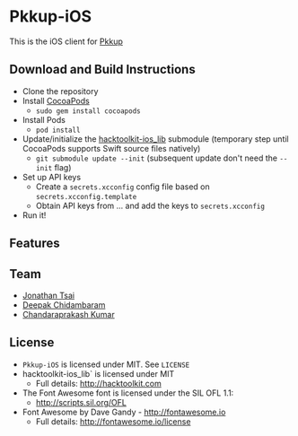 Pkkup-iOS
=========

This is the iOS client for [Pkkup](http://pkkup.com)

## Download and Build Instructions

* Clone the repository
* Install [CocoaPods](http://cocoapods.org/)
  * `sudo gem install cocoapods`
* Install Pods
  * `pod install`
* Update/initialize the [hacktoolkit-ios_lib](https://github.com/hacktoolkit/hacktoolkit-ios_lib) submodule (temporary step until CocoaPods supports Swift source files natively)
  * `git submodule update --init` (subsequent update don't need the `--init` flag)
* Set up API keys
  * Create a `secrets.xcconfig` config file based on `secrets.xcconfig.template`
  * Obtain API keys from ... and add the keys to `secrets.xcconfig`
* Run it!

## Features

## Team

* [Jonathan Tsai](https://github.com/jontsai)
* [Deepak Chidambaram](https://github.com/grcdeepak1)
* [Chandaraprakash Kumar](https://github.com/chandaraprakash)

## License

* `Pkkup-iOS` is licensed under MIT. See `LICENSE`
* hacktoolkit-ios_lib` is licensed under MIT
  * Full details: <http://hacktoolkit.com>
* The Font Awesome font is licensed under the SIL OFL 1.1:
  * <http://scripts.sil.org/OFL>
* Font Awesome by Dave Gandy - <http://fontawesome.io>
  * Full details: <http://fontawesome.io/license>
